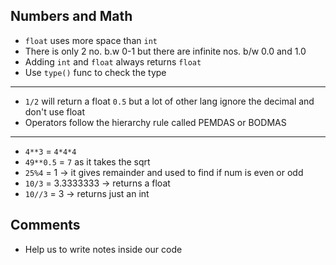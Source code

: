 ## Numbers and Math

- `float` uses more space than `int`
- There is only 2 no. b.w 0-1 but there are infinite nos. b/w 0.0 and 1.0
- Adding `int` and `float` always returns `float`
- Use `type()` func to check the type

---

- `1/2` will return a float `0.5` but a lot of other lang ignore the decimal and don't use float
- Operators follow the hierarchy rule called PEMDAS or BODMAS

---

- `4**3` = `4*4*4`
- `49**0.5` = `7` as it takes the sqrt
- `25%4` = 1 -> it gives remainder and used to find if num is even or odd
- `10/3` = 3.3333333 -> returns a float
- `10//3` = 3 -> returns just an int

## Comments

- Help us to write notes inside our code
